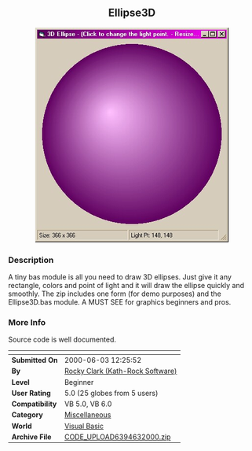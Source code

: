 ﻿<div align="center">

## Ellipse3D

<img src="PIC2000631228573848.jpg">
</div>

### Description

A tiny bas module is all you need to draw 3D ellipses. Just give it any rectangle, colors and point of light and it will draw the ellipse quickly and smoothly. The zip includes one form (for demo purposes) and the Ellipse3D.bas module. A MUST SEE for graphics beginners and pros.
 
### More Info
 
Source code is well documented.


<span>             |<span>
---                |---
**Submitted On**   |2000-06-03 12:25:52
**By**             |[Rocky Clark \(Kath\-Rock Software\)](https://github.com/Planet-Source-Code/PSCIndex/blob/master/ByAuthor/rocky-clark-kath-rock-software.md)
**Level**          |Beginner
**User Rating**    |5.0 (25 globes from 5 users)
**Compatibility**  |VB 5\.0, VB 6\.0
**Category**       |[Miscellaneous](https://github.com/Planet-Source-Code/PSCIndex/blob/master/ByCategory/miscellaneous__1-1.md)
**World**          |[Visual Basic](https://github.com/Planet-Source-Code/PSCIndex/blob/master/ByWorld/visual-basic.md)
**Archive File**   |[CODE\_UPLOAD6394632000\.zip](https://github.com/Planet-Source-Code/rocky-clark-kath-rock-software-ellipse3d__1-8576/archive/master.zip)








